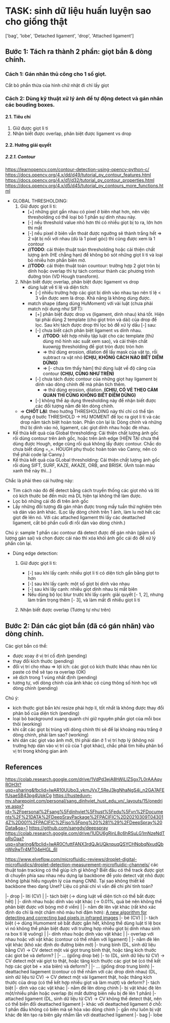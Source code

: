# TASK: sinh dữ liệu huấn luyện sao cho giống thật

['bag', 'lobe', 'Detached ligament', 'drop', 'Attached ligament']

## Bước 1: Tách ra thành 2 phần: giọt bắn & dòng chính.

### Cách 1: Gán nhãn thủ công cho 1 số giọt.

Cắt bỏ phần thừa của hình chữ nhật đi chỉ lấy giọt

### Cách 2: Dùng kỹ thuật xử lý ảnh để tự động detect và gán nhãn các bouding boxes.

#### 2.1. Tiêu chí
 
1. Giữ được giọt li ti
2. Nhận biết được overlap, phân biệt được ligament vs drop

#### 2.2. Hướng giải quyết

##### 2.2.1. Contour

https://learnopencv.com/contour-detection-using-opencv-python-c/
https://docs.opencv.org/4.x/dd/d49/tutorial_py_contour_features.html
https://docs.opencv.org/4.x/d1/d32/tutorial_py_contour_properties.html
https://docs.opencv.org/4.x/d5/d45/tutorial_py_contours_more_functions.html

* GLOBAL THRESHOLDING:
  1. Giữ được giọt li ti: 
     * [+] những giọt gần nhau có pixel ở biên nhạt hơn, nên việc thresholding có thể loại bỏ 1 phần sự dính nhau này.
     * [-] nếu threshold value nhỏ hơn thì có nhiều giọt bị to ra, lớn hơn thì mất
     * [-] nếu pixel ở biên vẫn thoát được ngưỡng sẽ thành trắng hết => 2 vật bị nối với nhau (dù là 1 pixel góc) thì cũng được xem là 1 contour
     * **//TODO**: cải thiện thuật toán thresholding hoặc cải thiện chất lượng ảnh (HE chẳng hạn) để không bỏ sót những giọt li ti và loại bỏ nhiều hơn phần biên mờ.
     * **//TODO**: cải thiện thuật toán countour: trường hợp 2 giọt tròn bị dính hoặc overlap thì tự tách contour thành các phương trình đường tròn (VD Hough transform). 
  2. Nhận biết được overlap, phân biệt được ligament vs drop
     * dùng luật về tỉ lệ và diện tích: 
       * [-] nhiều trường hợp các giọt bị dính vào nhau tạo nên tỉ lệ < 3 vẫn được xem là drop. Khả năng là không dùng được.
     * match shape (đang dùng HuMoment) với vài luật (chưa phải match nội dung như SIFT): 
       * [+] phân biệt được drop vs (ligament, dính nhau) khá tốt. Hiện tại phải dùng 2 template (cho giọt tròn và dài) của drop để lọc. Sau khi tách được drop thì lọc bỏ để xử lý dấu [-] sau:
       * [-] chưa biết cách phân biệt ligament vs dính nhau.
         * **//TODO**: kết hợp nhiều tập luật cho các template (thử dùng mô hình xác suất xem sao), và cải thiện chất kuownjg thresholding để giọt tròn được tròn hơn
         * => thử dùng erosion, dilation để lấy mask của vật to, rồi subtract ra vật nhỏ **(CHỊU, KHÔNG CÁCH NÀO BIẾT DIỂM DỪNG)** 
         * => [- chưa tìm thấy hàm] thử dùng luật về độ căng của contour **(CHỊU, CŨNG NHƯ TRÊN)**
       * [-] chưa tách được contour của những giọt hay ligament bị dính vào dòng chính để mà phân tích thêm.
         * => thử dùng erosion, dilation. **(CHỊU, CÓ VẺ THEO CẢM QUAN THÌ CŨNG KHÔNG BIẾT ĐIỂM DỪNG)**
       * [-] không thể áp dụng thresholding này để nhận biết được các đối tượng nằm đè lên dòng chính.
  * => **CHỐT LẠI**: theo hướng THRESHOLDING này thỉ chỉ có thể tận dụng ở bước THRESHOLD -> HU MOMENT để lọc ra giọt li ti và các drop nằm tách biệt hoàn toàn. Phần còn lại là: Dòng chính và những thứ bị dính vào nó, ligament, các giọt dính nhau hoặc đè nhau.
* Kế thừa kết quả của Global thresholding: Cải thiện chất lượng ảnh gốc rồi dùng contour trên ảnh gốc, hoặc trên ảnh edge (HIỆN TẠI chưa thể dùng được Hough, edge cũng rối quá không lấy được contour. Chắc do chưa biết dùng =_=. HOUGH phụ thuộc hoàn toàn vào Canny, nên có thể phải code lại Canny.)
* Kế thừa kết quả của GLobal thresholding: Cải thiện chất lượng ảnh gốc rồi dùng SIFT, SURF, KAZE, AKAZE, ORB, and BRISK. (Ảnh toàn màu xanh thế này thì...)

Chắc là phải theo cái hướng này:
- Tìm cách nào đó để detect bằng cách truyền thống các giọt nhỏ và liti có kích thước bé đến mức mà DL hiện tại không thể làm được.
- Lọc bỏ những cái đó đi trên ảnh gốc
- Lấy những đối tượng đã gán nhãn được trong mấy tuần thử nghiệm trên và dán vào ảnh khác. (Lọc lấy dòng chính trên 1 ảnh, làm lu mờ hết các giọt đè lên nó. Với các attached ligament thì lấy các deattached ligament, cắt bỏ phần cuối đi rồi dán vào dòng chính.) 
     
Chú ý: sample 1 phần các contour đã detect được để gán nhãn (giảm số lượng gán sai) và chọn được cái nào thì xóa khỏi ảnh gốc cái đó để xử lý phần còn lại.
      
 

* Dùng edge detection:
  1. Giữ được giọt li ti:
       - [-] sau khi lấy cạnh: nhiều giọt li ti có diện tích gần bằng giọt to hơn 
       - [-] sau khi lấy cạnh: một số giọt bị dính vào nhau
       - [-] sau khi lấy cạnh: nhiều giọt dính nhau bị mất biên
       - Nếu dùng bộ lọc blur trước khi lấy cạnh: giải quyết [- 1, 2], nhưng làm trầm trọng thêm [- 3], và làm mất đi nhiều giọt li ti
     
  2. Nhận biết được overlap (Tương tự như trên)
      


## Bước 2: Dán các giọt bắn (đã có gán nhãn) vào dòng chính.
Các giọt bắn có thể:
* được xoay ở vị trí cố định (pending)
* thay đổi kích thước (pending)
* đổi vị trí cho nhau => lợi ích: các giọt có kích thước khác nhau nên lúc paste có thể sẽ tạo ra overlap (OK)
* xê dịch trong 1 vùng nhất định (pending)
* tương tự, với dòng chính của ảnh khác có cùng thông số hình học với dòng chính (pending)

Chú ý:
* kích thước giọt bắn khi resize phải hợp lí, tốt nhất là không được thay đổi phân bố của diện tích (pending)
* loại bỏ background xuang quanh chỉ giữ nguyên phần giọt của mỗi box thôi (working)
* khi cắt các giọt bị trùng với dòng chính thì sẽ để lại khoảng màu trắng ở dòng chính, phải làm sao? (working)
* khi dán các giọt vào ảnh mới, thì phải dán ở 1 vị trí hợp lý (không nói trường hợp dán vào vị trí cũ của 1 giọt khác), chắc phải tìm hiểu phân bố vị trí trong không gian ảnh




## References

https://colab.research.google.com/drive/1VdPd3ejA8hWiLlZSgx7L0rAAAqyROH3t?usp=sharing&fbclid=IwAR10UUbo3_ykmJVx7_5ReJ3kgNhaNgS4i_n2GA7AFEfUsaeSB43pg4UpkCg
https://husteduvn-my.sharepoint.com/personal/sang_dinhviet_hust_edu_vn/_layouts/15/onedrive.aspx?id=%2Fpersonal%2Fsang%5Fdinhviet%5Fhust%5Fedu%5Fvn%2FDocuments%2F%21DATA%2FDeepSrayPackage%2FPACIFIC%2D20210309T043014Z%2D001%2FPACIFIC%2Fiso%5Fpng%20%281%29%2FDeepSpray%20Data&ga=1
https://github.com/sangdv/deepspray
https://colab.research.google.com/drive/1UDU6gRinL8c6hRSuLG1mNzeNdTpRsOaa?usp=sharing&fbclid=IwAR0CfuttFANX3rdQJkUQknpuqQSYCHNobqNxudQbnWs9wTr4MT04eHGL_6I


https://www.elveflow.com/microfluidic-reviews/droplet-digital-microfluidics/droplet-detection-measurement-microfluidic-channels/
các thuật toán tracking có thể giúp ích gì không? Biết đâu có thể track được giọt di chuyển phía sau nhau
nếu dựng lại backbone để yolo detect vật nhỏ được không (phải hiểu nguyên lý của mạng CNN). Tại sao không thiết kế backbone theo dạng Unet? Liệu có phải chỉ vì vấn đề chi phí tính toán?

 |- drop
      |- liti (CV)
      |    |- tách biệt (-> dùng luật về diện tích có thể bắt được hết)
      |    |- dính nhau hoặc dính vào vật khác (-> 0.01%, quá bé nên không thể phân biệt được với bóng mờ ở viền)
      |    |- nằm đè lên vật khác (rất khó xác định do chỉ là một chấm nhỏ màu hơi đậm hơn): [A new algorithm for detecting and correcting bad pixels in infrared images](http://www.scielo.org.co/scielo.php?pid=S0120-56092010000200020&script=sci_arttext&tlng=en) 
      |- bé (CV)
      |    |- tách biệt (-> dùng Humoment sẽ bắt được gần hết, không thể dùng luật tỉ lệ box vì nó không thể phân biệt được với trường hợp nhiều giọt bị dính nhau sinh ra box tỉ lệ vuông)
      |    |- dính nhau hoặc dính vào vật khác
      |    |- overlap với nhau hoặc với vật khác (contour có thể nhầm với ligament)
      |    |- nằm đè lên vật khác (khó xác định do đường biên mờ)
      |- trung bình (DL, sinh dữ liệu bằng CV)      -> CV detect một vài giọt trung bình thật, hoặc tăng kích thước các giot bé và deform?
      |    |- ... (giống drop bé)
      |- to (DL, sinh dữ liệu từ CV)                -> CV detect một vài giọt to thật, hoặc tăng kích thước các giọt bé (có thể kết hợp các giọt bé + xóa biên) và deform?
      |    |- ... (giống drop trung bình)
 |- deattached liagement (contour có thể nhầm với các drop dính nhau) (DL, sinh dữ liệu từ CV) -> CV detect một vài ligament thật, hoặc thăng kích thước của drop (có thể kết hợp nhiều giọt và làm mượt) và deform?
      |- tách biệt
      |- dính vào các vật khác
      |- nằm đè lên dòng chính
      |- bị vật khác đè lên một/nhiều phần hoặc overlap (bị mất đường biên nếu bị đè lên 1 phần)
 |- attached ligament (DL, sinh dữ liệu từ CV)     -> CV không thể detect thật, nên có thể biến đổi deattached ligament
      |- khác với deattached ligament ở chỗ: 1 phần đầu không có biên mà sẽ hòa vào dòng chính
      |- gần như luôn bị vật khác đè lên tạo ra biên gây nhầm lẫn với deattached ligament
 |- bag
 |- lobe

